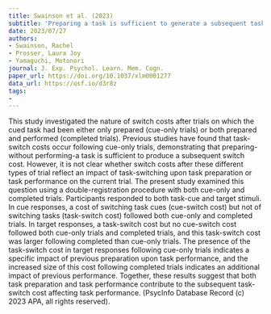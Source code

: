 ```yaml
---
title: Swainson et al. (2023)
subtitle: 'Preparing a task is sufficient to generate a subsequent task-switch cost affecting task performance'
date: 2023/07/27
authors:
- Swainson, Rachel
- Prosser, Laura Joy
- Yamaguchi, Motonori
journal: J. Exp. Psychol. Learn. Mem. Cogn.
paper_url: https://doi.org/10.1037/xlm0001277
data_url: https://osf.io/d3r8z
tags:
- 
---
```


This study investigated the nature of switch costs after trials on which the cued task had been either only prepared (cue-only trials) or both prepared and performed (completed trials). Previous studies have found that task-switch costs occur following cue-only trials, demonstrating that preparing-without performing-a task is sufficient to produce a subsequent switch cost. However, it is not clear whether switch costs after these different types of trial reflect an impact of task-switching upon task preparation or task performance on the current trial. The present study examined this question using a double-registration procedure with both cue-only and completed trials. Participants responded to both task-cue and target stimuli. In cue responses, a cost of switching task cues (cue-switch cost) but not of switching tasks (task-switch cost) followed both cue-only and completed trials. In target responses, a task-switch cost but no cue-switch cost followed both cue-only trials and completed trials, and this task-switch cost was larger following completed than cue-only trials. The presence of the task-switch cost in target responses following cue-only trials indicates a specific impact of previous preparation upon task performance, and the increased size of this cost following completed trials indicates an additional impact of previous performance. Together, these results suggest that both task preparation and task performance contribute to the subsequent task-switch cost affecting task performance. (PsycInfo Database Record (c) 2023 APA, all rights reserved).
